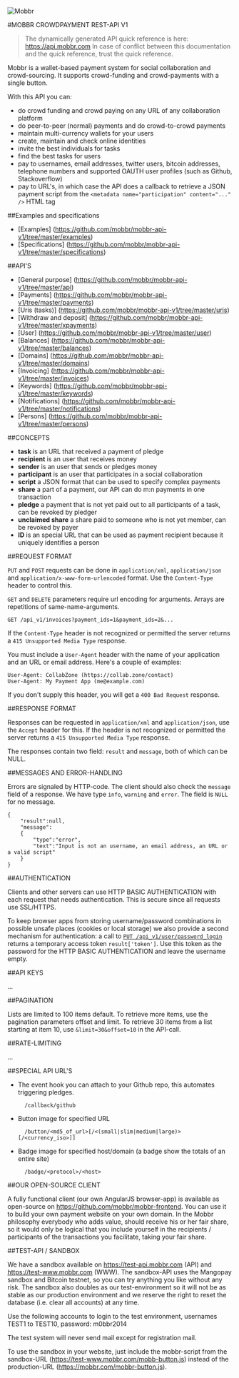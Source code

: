 ![Mobbr](https://api.mobbr.com/images/apiheader.png)

#MOBBR CROWDPAYMENT REST-API V1

> The dynamically generated API quick reference is here: https://api.mobbr.com In case of conflict between this documentation and the quick reference, trust the quick reference.

Mobbr is a wallet-based payment system for social collaboration and crowd-sourcing. It supports crowd-funding and crowd-payments with a single button.

With this API you can:

- do crowd funding and crowd paying on any URL of any collaboration platform
- do peer-to-peer (normal) payments and do crowd-to-crowd payments
- maintain multi-currency wallets for your users
- create, maintain and check online identities
- invite the best individuals for tasks
- find the best tasks for users
- pay to usernames, email addresses, twitter users, bitcoin addresses, telephone numbers and supported OAUTH user profiles (such as Github, Stackoverflow)
- pay to URL's, in which case the API does a callback to retrieve a JSON payment script from the `<metadata name="participation" content="..." />` HTML tag

##Examples and specifications

- [Examples] (https://github.com/mobbr/mobbr-api-v1/tree/master/examples)
- [Specifications] (https://github.com/mobbr/mobbr-api-v1/tree/master/specifications)

##API'S

- [General purpose] (https://github.com/mobbr/mobbr-api-v1/tree/master/api)
- [Payments] (https://github.com/mobbr/mobbr-api-v1/tree/master/payments)
- [Uris (tasks)] (https://github.com/mobbr/mobbr-api-v1/tree/master/uris)
- [Withdraw and deposit] (https://github.com/mobbr/mobbr-api-v1/tree/master/xpayments)
- [User] (https://github.com/mobbr/mobbr-api-v1/tree/master/user)
- [Balances] (https://github.com/mobbr/mobbr-api-v1/tree/master/balances)
- [Domains] (https://github.com/mobbr/mobbr-api-v1/tree/master/domains)
- [Invoicing] (https://github.com/mobbr/mobbr-api-v1/tree/master/invoices)
- [Keywords] (https://github.com/mobbr/mobbr-api-v1/tree/master/keywords)
- [Notifications] (https://github.com/mobbr/mobbr-api-v1/tree/master/notifications)
- [Persons] (https://github.com/mobbr/mobbr-api-v1/tree/master/persons)

##CONCEPTS

- **task** is an URL that received a payment of pledge
- **recipient** is an user that receives money
- **sender** is an user that sends or pledges money
- **participant** is an user that participates in a social collaboration
- **script** a JSON format that can be used to specify complex payments
- **share** a part of a payment, our API can do m:n payments in one transaction
- **pledge** a payment that is not yet paid out to all participants of a task, can be revoked by pledger
- **unclaimed share** a share paid to someone who is not yet member, can be revoked by payer
- **ID** is an special URL that can be used as payment recipient because it uniquely identifies a person

##REQUEST FORMAT

`PUT` and `POST` requests can be done in `application/xml`, `application/json` and `application/x-www-form-urlencoded` format. Use the `Content-Type` header to control this.

`GET` and `DELETE` parameters require url encoding for arguments. Arrays are repetitions of same-name-arguments.

    GET /api_v1/invoices?payment_ids=1&payment_ids=2&...

If the `Content-Type` header is not recognized or permitted the server returns a `415 Unsupported Media Type` response.

You must include a `User-Agent` header with the name of your application and an URL or email address. Here's a couple of examples:

    User-Agent: CollabZone (https://collab.zone/contact)
    User-Agent: My Payment App (me@example.com)
     
If you don't supply this header, you will get a `400 Bad Request` response.

##RESPONSE FORMAT

Responses can be requested in `application/xml` and `application/json`, use the `Accept` header for this. If the header is not recognized or permitted the server returns a `415 Unsupported Media Type` response.

The responses contain two field: `result` and `message`, both of which can be NULL.

##MESSAGES AND ERROR-HANDLING

Errors are signaled by HTTP-code. The client should also check the `message` field of a response. We have type `info`, `warning` and `error`. The field is `NULL` for no message. 

    {
        "result":null,
        "message": 
        {
            "type":"error",
            "text":"Input is not an username, an email address, an URL or a valid script"
        }
    }

##AUTHENTICATION

Clients and other servers can use HTTP BASIC AUTHENTICATION with each request that needs authentication. This is secure since all requests use SSL/HTTPS.

To keep browser apps from storing username/password combinations in possible unsafe places (cookies or local storage) we also provide a second mechanism for authentication: a call to [`PUT /api_v1/user/password_login`](https://github.com/mobbr/mobbr-api-v1/tree/master/user#password-login) returns a temporary access token `result['token']`. Use this token as the password for the HTTP BASIC AUTHENTICATION and leave the username empty.

##API KEYS

...

##PAGINATION

Lists are limited to 100 items default. To retrieve more items, use the pagination parameters offset and limit. To retrieve 30 items from a list starting at item 10, use `&limit=30&offset=10` in the API-call.

##RATE-LIMITING

...

##SPECIAL API URL'S

- The event hook you can attach to your Github repo, this automates triggering pledges.

        /callback/github

- Button image for specified URL

        /button/<md5_of_url>[/<(small|slim|medium|large)>[/<currency_iso>]]

- Badge image for specified host/domain (a badge show the totals of an entire site)

        /badge/<protocol>/<host>

##OUR OPEN-SOURCE CLIENT

A fully functional client (our own AngularJS browser-app) is available as open-source on https://github.com/mobbr/mobbr-frontend. You can use it to build your own payment website on your own domain. In the Mobbr philosophy everybody who adds value, should receive his or her fair share, so it would only be logical that you include yourself in the recipients / participants of the transactions you facilitate, taking your fair share.

##TEST-API / SANDBOX

We have a sandbox available on https://test-api.mobbr.com (API) and https://test-www.mobbr.com (WWW). The sandbox-API uses the Mangopay sandbox and Bitcoin testnet, so you can try anything you like without any risk. The sandbox also doubles as our test-environment so it will not be as stable as our production environment and we reserve the right to reset the database (i.e. clear all accounts) at any time.

Use the following accounts to login to the test environment, usernames TEST1 to TEST10, password: m0bbr2014

The test system will never send mail except for registration mail.

To use the sandbox in your website, just include the mobbr-script from the sandbox-URL (https://test-www.mobbr.com/mobb-button.js) instead of the production-URL (https://mobbr.com/mobbr-button.js).

